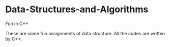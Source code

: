 # Data-Structures-and-Algorithms
Fun in C++

These are some fun assignments of data structure.
All the codes are written by C++.

